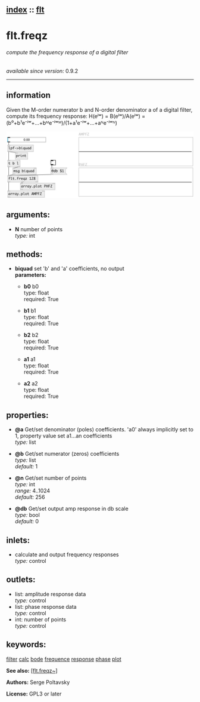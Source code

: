 [index](index.html) :: [flt](category_flt.html)
---

# flt.freqz

###### compute the frequency response of a digital filter

*available since version:* 0.9.2

---


## information
Given the M-order numerator b and N-order denominator a of a digital filter, compute its frequency response: H(eʲʷ) = B(eʲʷ)/A(eʲʷ) = (b⁰+b¹e⁻ʲʷ+...+bᴹe⁻ʲʷᴹ)/(1+a¹e⁻ʲʷ+...+aᴺe⁻ʲʷᴺ)


[![example](../examples/img/flt.freqz.jpg)](../examples/pd/flt.freqz.pd)



## arguments:

* **N**
number of points<br>
_type:_ int<br>



## methods:

* **biquad**
set &#39;b&#39; and &#39;a&#39; coefficients, no output<br>
  __parameters:__
  - **b0** b0<br>
    type: float <br>
    required: True <br>

  - **b1** b1<br>
    type: float <br>
    required: True <br>

  - **b2** b2<br>
    type: float <br>
    required: True <br>

  - **a1** a1<br>
    type: float <br>
    required: True <br>

  - **a2** a2<br>
    type: float <br>
    required: True <br>




## properties:

* **@a** 
Get/set denominator (poles) coefficients. &#39;a0&#39; always implicitly set to 1, property
value set a1...an coefficients<br>
_type:_ list<br>

* **@b** 
Get/set numerator (zeros) coefficients<br>
_type:_ list<br>
_default:_ 1<br>

* **@n** 
Get/set number of points<br>
_type:_ int<br>
_range:_ 4..1024<br>
_default:_ 256<br>

* **@db** 
Get/set output amp response in db scale<br>
_type:_ bool<br>
_default:_ 0<br>



## inlets:

* calculate and output frequency responses<br>
_type:_ control



## outlets:

* list: amplitude response data<br>
_type:_ control
* list: phase response data<br>
_type:_ control
* int: number of points<br>
_type:_ control



## keywords:

[filter](keywords/filter.html)
[calc](keywords/calc.html)
[bode](keywords/bode.html)
[frequence](keywords/frequence.html)
[response](keywords/response.html)
[phase](keywords/phase.html)
[plot](keywords/plot.html)



**See also:**
[\[flt.freqz~\]](flt.freqz~.html)




**Authors:** Serge Poltavsky




**License:** GPL3 or later





